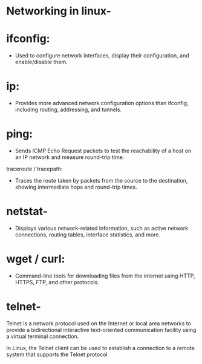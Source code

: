 # Networking in linux-
























# ifconfig: 
- Used to configure network interfaces, display their configuration, and enable/disable them.

# ip:
- Provides more advanced network configuration options than ifconfig, including routing, addressing, and tunnels.

# ping: 
- Sends ICMP Echo Request packets to test the reachability of a host on an IP network and measure round-trip time.

traceroute / tracepath: 
- Traces the route taken by packets from the source to the destination, showing intermediate hops and round-trip times.

# netstat-
- Displays various network-related information, such as active network connections, routing tables, interface statistics, and more.

# wget / curl:
- Command-line tools for downloading files from the internet using HTTP, HTTPS, FTP, and other protocols.

# telnet-
Telnet is a network protocol used on the Internet or local area networks to provide a bidirectional interactive text-oriented communication facility using a virtual terminal connection.

In Linux, the Telnet client can be used to establish a connection to a remote system that supports the Telnet protocol



